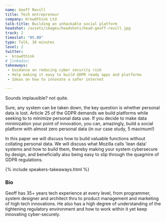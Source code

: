 ```yaml
---
name: Geoff Revill
title: Tech entrepreneur
company: Krowdthink Ltd
talk-title: Building an unhackable social platform
headshot: /assets/images/headshots/head-geoff-revill.jpg
track: 2
timeslot: "05.00"
type: Talk, 30 minutes
level: 2
twitter:
-  krowdthink
# linkedin: 
takeaways:
 - Guidance on reducing cyber security risk
 - Help making it easy to build GDPR ready apps and platforms
 - Ideas on how to innovate a safer internet

---
```

Sounds implausible? not quite. 

Sure, any system can be taken down, the key question is whether personal data is lost. Article 25 of the GDPR demands we build platforms while seeking to to minimize personal data use.  If you decide to make data minimization your point of innovation, you can, amazingly, build a social platform with almost zero personal data (in our case study, 5 maximum!)

In this paper we will discuss how to build valuable functions without collating personal data. We will discuss what Mozilla calls 'lean data' systems and how to build them, thereby making your system cybersecure by design, and beneficially also being easy to slip through the quagmire of GDPR regulations.

{% include speakers-takeaways.html %}

<h3>Bio</h3>
Geoff has 35+ years tech experience at every level, from programmer, system designer and architect thru to product management and marketing of high tech innovations. He also has a high degree of understanding of the tightening regulatory environment and how to work within it yet keep innovating cyber-securely.